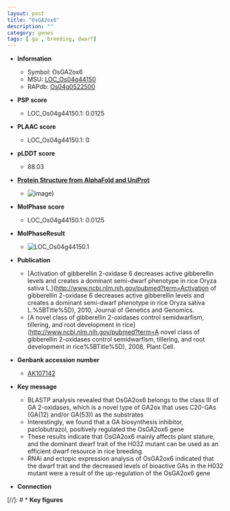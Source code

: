 ```yaml
---
layout: post
title: "OsGA2ox6"
description: ""
category: genes
tags: [ ga , breeding, dwarf]
---
```


* **Information**  
    + Symbol: OsGA2ox6  
    + MSU: [LOC_Os04g44150](http://rice.plantbiology.msu.edu/cgi-bin/ORF_infopage.cgi?orf=LOC_Os04g44150)  
    + RAPdb: [Os04g0522500](http://rapdb.dna.affrc.go.jp/viewer/gbrowse_details/irgsp1?name=Os04g0522500)  

* **PSP score**  
    + LOC_Os04g44150.1: 0.0125 

* **PLAAC score**  
    + LOC_Os04g44150.1: 0 

* **pLDDT score**
    + 88.03

* **[Protein Structure from AlphaFold and UniProt](https://www.uniprot.org/uniprotkb/Q7XP65/entry#structure)**
    + ![image](https://ricepsp.github.io/images/Q7/AF-Q7XP65-F1.png))

* **MolPhase score**
    + LOC_Os04g44150.1: 0.0125

* **MolPhaseResult**
    + ![LOC_Os04g44150.1](https://ricepsp.github.io/pictures/LOC_Os04g/LOC_Os04g44150.1.png)

* **Publication**  
    + [Activation of gibberellin 2-oxidase 6 decreases active gibberellin levels and creates a dominant semi-dwarf phenotype in rice Oryza sativa L.](http://www.ncbi.nlm.nih.gov/pubmed?term=Activation of gibberellin 2-oxidase 6 decreases active gibberellin levels and creates a dominant semi-dwarf phenotype in rice Oryza sativa L.%5BTitle%5D), 2010, Journal of Genetics and Genomics.
    + [A novel class of gibberellin 2-oxidases control semidwarfism, tillering, and root development in rice](http://www.ncbi.nlm.nih.gov/pubmed?term=A novel class of gibberellin 2-oxidases control semidwarfism, tillering, and root development in rice%5BTitle%5D), 2008, Plant Cell.

* **Genbank accession number**  
    + [AK107142](http://www.ncbi.nlm.nih.gov/nuccore/AK107142)

* **Key message**  
    + BLASTP analysis revealed that OsGA2ox6 belongs to the class III of GA 2-oxidases, which is a novel type of GA2ox that uses C20-GAs (GA(12) and/or GA(53)) as the substrates
    + Interestingly, we found that a GA biosynthesis inhibitor, paclobutrazol, positively regulated the OsGA2ox6 gene
    + These results indicate that OsGA2ox6 mainly affects plant stature, and the dominant dwarf trait of the H032 mutant can be used as an efficient dwarf resource in rice breeding
    + RNAi and ectopic expression analysis of OsGA2ox6 indicated that the dwarf trait and the decreased levels of bioactive GAs in the H032 mutant were a result of the up-regulation of the OsGA2ox6 gene

* **Connection**  

[//]: # * **Key figures**  


